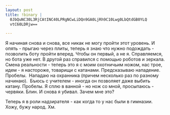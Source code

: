 ```yaml
--- 
layout: post
title: !binary |
  0JbQuNC30L3RjCAtINC40LPRgNCwLiDQn9GA0LjRh9C10Lwg0LbQtdGB0YLQ
  vtC60LDRjw==

---
```

Я начиная снова и снова, все никак не могу пройти этот уровень. И опять - прыгаю через плиты, теперь я знаю что нужно подождать - позволить боту пройти вперед. Чтобы он первый, а не я. Справляемся, но бота уже нет. В другой раз справился с помощью роботов и зеркала. Смена реальности - теперь это я с моим охотничьим ножом, нас трое, идем - я настороже, товарищи с катанами. Предсказываю нападение. Пробелы.  Нападаю на охранника (причем несколько раз по разному начинаю).  Бъюсь с учителем - иногда он позволяет даже выбить катану. Пробелы. Я сплю в ванной - но нож со мной, просыпаюсь - червяки. Блин. И снова я убивал. Зачем мне это?

Теперь я в роли надзирателя - как когда то у нас были в гимназии. Хожу, бужу народ. Хм.
